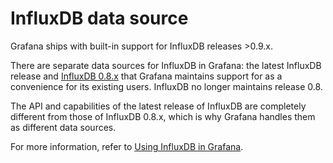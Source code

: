 # InfluxDB data source

Grafana ships with built-in support for InfluxDB releases \>0.9.x.

There are separate data sources for InfluxDB in Grafana: the latest InfluxDB release and [InfluxDB 0.8.x](https://grafana.com/plugins/grafana-influxdb-08-datasource) that Grafana maintains support for as a convenience for its existing users. InfluxDB no longer maintains release 0.8.

The API and capabilities of the latest release of InfluxDB are completely different from those of InfluxDB 0.8.x, which is why Grafana handles them as different data sources.

For more information, refer to [Using InfluxDB in Grafana](http://docs.grafana.org/datasources/influxdb/).

